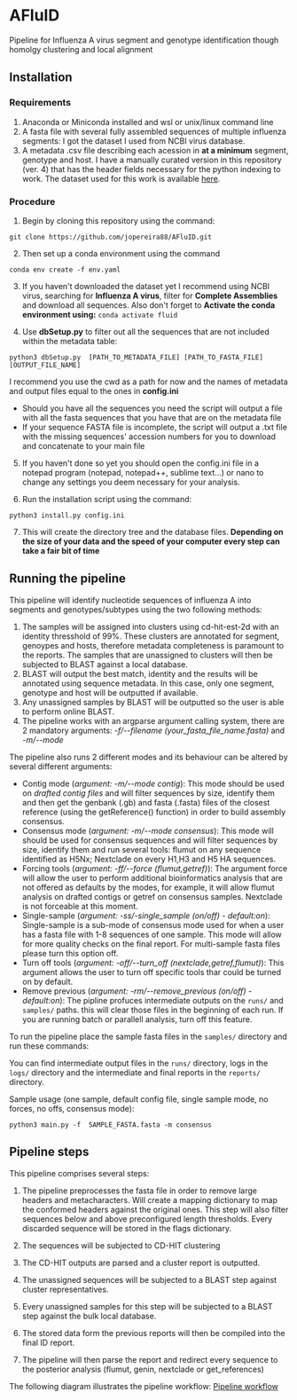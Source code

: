 # AFluID
Pipeline for Influenza A virus segment and genotype identification though homolgy clustering and local alignment

## Installation

### Requirements
1. Anaconda or Miniconda installed and wsl or unix/linux command line
2. A fasta file with several fully assembled sequences of multiple influenza segments: I got the dataset I used from NCBI virus database.
3. A metadata .csv file describing each acession in **at a minimum** segment, genotype and host. I have a manually curated version in this repository (ver. 4) that has the header fields necessary for the python indexing to work. The dataset used for this work is available [here](https://zenodo.org/records/14963247).

### Procedure
1. Begin by cloning this repository using the command:
```
git clone https://github.com/jopereira88/AFluID.git
```
2. Then set up a conda environment using the command
```
conda env create -f env.yaml
```
3. If you haven't downloaded the dataset yet I recommend using NCBI virus, searching for **Influenza A virus**, filter for **Complete Assemblies** and download all sequences. Also don't forget to **Activate the conda environment using:** ```conda activate fluid```

4. Use **dbSetup.py** to filter out all the sequences that are not included within the metadata table:
```
python3 dbSetup.py  [PATH_TO_METADATA_FILE] [PATH_TO_FASTA_FILE] [OUTPUT_FILE_NAME]
``` 
I recommend you use the cwd as a path for now and the names of metadata and output files equal to the ones in **config.ini**
  * Should you have all the sequences you need the script will output a file with all the fasta sequences that you have that are on the metadata file
  * If your sequence FASTA file is incomplete, the script will output a .txt file with the missing sequences' accession numbers for you to download and concatenate to your main file

5. If you haven't done so yet you should open the config.ini file in a notepad program (notepad, notepad++, sublime text...) or nano to change any settings you deem necessary for your analysis.

6. Run the installation script using the command:
```
python3 install.py config.ini
```
7. This will create the directory tree and the database files. **Depending on the size of your data and the speed of your computer every step can take a fair bit of time**

## Running the pipeline

This pipeline will identify nucleotide sequences of influenza A into segments and genotypes/subtypes using the two following methods:

1. The samples will be assigned into clusters using cd-hit-est-2d with an identity thresshold of 99%. These clusters are annotated for segment, genoypes and hosts, therefore metadata completeness is paramount to the reports. The samples that are unassigned to clusters will then be subjected to BLAST against a local database.
2. BLAST will output the best match, identity and the results will be annotated using sequence metadata. In this case, only one segment, genotype and host will be outputted if available.
3. Any unassigned samples by BLAST will be outputted so the user is able to perform online BLAST.
4. The pipeline works with an argparse argument calling system, there are 2 mandatory arguments: *-f/--filename (your_fasta_file_name.fasta)* and *-m/--mode*

The pipeline also runs 2 different modes and its behaviour can be altered by several different arguments:
* Contig mode (_argument: -m/--mode contig_):
    This mode should be used on _drafted contig files_ and will filter sequences by size, identify them and then get the genbank (.gb) and fasta (.fasta) files of the closest reference (using the getReference() function) in order to build assembly consensus.
* Consensus mode (_argument: -m/--mode consensus_):
    This mode will should be used for consensus sequences and will filter sequences by size, identify them and run several tools: flumut on any sequence identified as H5Nx; Nextclade on every H1,H3 and H5 HA sequences.
* Forcing tools (_argument: -ff/--force (flumut,getref)_):
    The argument force will allow the user to perform additional bioinformatics analysis that are not offered as defaults by the modes, for example, it will allow flumut analysis on drafted contigs or getref on consensus samples. Nextclade is not forceable at this moment.
* Single-sample (*argument: -ss/-single_sample (on/off) - default:on*):
    Single-sample is a sub-mode of consensus mode used for when a user has a fasta file with 1-8 sequences of one sample. This mode will allow for more quality checks on the final report. For multi-sample fasta files please turn this option off.
* Turn off tools (*argument: -off/--turn_off (nextclade,getref,flumut)*):
    This argument allows the user to turn off specific tools thar could be turned on by default.
* Remove previous (*argument: -rm/--remove_previous (on/off) - default:on*):
    The pipline profuces intermediate outputs on the ```runs/``` and ```samples/``` paths. this will clear those files in the beginning of each run. If you are running batch or parallell analysis, turn off this feature.

To run the pipeline place the sample fasta files in the ```samples/``` directory and run these commands:

You can find intermediate output files in the ```runs/``` directory, logs in the ```logs/``` directory and the intermediate and final reports in the ```reports/``` directory.

Sample usage (one sample, default config file, single sample mode, no forces, no offs, consensus mode):

```
python3 main.py -f  SAMPLE_FASTA.fasta -m consensus
```

## Pipeline steps
This pipeline comprises several steps:
1. The pipeline preprocesses the fasta file in order to remove large headers and metacharacters. Will create a mapping dictionary to map the conformed headers against the original ones. This step will also filter sequences below and above preconfigured length thresholds. Every discarded sequence will be stored in the flags dictionary.

2. The sequences will be subjected to CD-HIT clustering

3. The CD-HIT outputs are parsed and a cluster report is outputted.

4. The unassigned sequences will be subjected to a BLAST step against cluster representatives.

5. Every unassigned samples for this step will be subjected to a BLAST step against the bulk local database.

6. The stored data form the previous reports will then be compiled into the final ID report.

7. The pipeline will then parse the report and redirect every sequence to the posterior analysis (flumut, genin, nextclade or get_references)

The following diagram illustrates the pipeline workflow:
[Pipeline workflow](Diagrama_pipeline.drawio.png)
